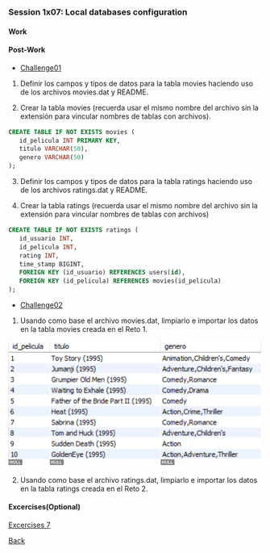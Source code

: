 ### Session 1x07: Local databases configuration

#### Work

#### Post-Work
* [Challenge01](Challenge01.sql)

1. Definir los campos y tipos de datos para la tabla movies haciendo uso de los archivos movies.dat y README.

2. Crear la tabla movies (recuerda usar el mismo nombre del archivo sin la extensión para vincular nombres de tablas con archivos).

```SQL
CREATE TABLE IF NOT EXISTS movies (
   id_pelicula INT PRIMARY KEY,
   titulo VARCHAR(50),
   genero VARCHAR(50)
);
```

3. Definir los campos y tipos de datos para la tabla ratings haciendo uso de los archivos ratings.dat y README.

4. Crear la tabla ratings (recuerda usar el mismo nombre del archivo sin la extensión para vincular nombres de tablas con archivos)

```SQL
CREATE TABLE IF NOT EXISTS ratings (
   id_usuario INT,
   id_pelicula INT,
   rating INT,
   time_stamp BIGINT,
   FOREIGN KEY (id_usuario) REFERENCES users(id),
   FOREIGN KEY (id_pelicula) REFERENCES movies(id_pelicula)
);
```

* [Challenge02](Challenge02.sql)
1. Usando como base el archivo movies.dat, limpiarlo e importar los datos en la tabla movies creada en el Reto 1.

![](movies_uploaded_workbench.png)

2. Usando como base el archivo ratings.dat, limpiarlo e importar los datos en la tabla ratings creada en el Reto 2.



#### Excercises(Optional)
[Excercises 7](Excercises/README.md)


[Back](../README.md)

